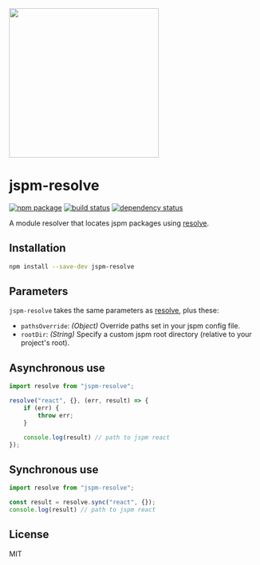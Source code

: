 <img src="http://static.nfl.com/static/content/public/static/img/logos/nfl-engineering-light.svg" width="300" />

# jspm-resolve

[![npm package](https://img.shields.io/npm/v/jspm-resolve.svg?style=flat-square)](https://www.npmjs.org/package/jspm-resolve)
[![build status](https://img.shields.io/travis/nfl/jspm-resolve/master.svg?style=flat-square)](https://travis-ci.org/nfl/jspm-resolve)
[![dependency status](https://img.shields.io/david/nfl/jspm-resolve.svg?style=flat-square)](https://david-dm.org/nfl/jspm-resolve)

A module resolver that locates jspm packages using [resolve](https://www.npmjs.com/package/resolve).

## Installation

```sh
npm install --save-dev jspm-resolve
```

## Parameters
`jspm-resolve` takes the same parameters as [resolve](https://www.npmjs.com/package/resolve), plus these:

- `pathsOverride`: _(Object)_ Override paths set in your jspm config file.
- `rootDir`: _(String)_ Specify a custom jspm root directory (relative to your project's root).

## Asynchronous use

```js
import resolve from "jspm-resolve";

resolve("react", {}, (err, result) => {
    if (err) {
        throw err;
    }

    console.log(result) // path to jspm react
});
```

## Synchronous use

```js
import resolve from "jspm-resolve";

const result = resolve.sync("react", {});
console.log(result) // path to jspm react
```

## License

MIT
